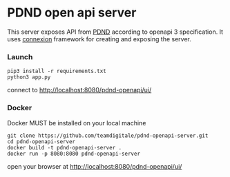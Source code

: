 # PDND open api server

This server exposes API from [PDND](https://dataportal.daf.teamdigitale.it/) according to openapi 3 specification. It uses [connexion](https://github.com/zalando/connexion) framework for creating and exposing the server.

### Launch
```
pip3 install -r requirements.txt
python3 app.py
```
connect to [http://localhost:8080/pdnd-openapi/ui/](http://localhost:8080/pdnd-openapi/ui/)

### Docker 

Docker MUST be installed on your local machine

```
git clone https://github.com/teamdigitale/pdnd-openapi-server.git
cd pdnd-openapi-server
docker build -t pdnd-openapi-server .
docker run -p 8080:8080 pdnd-openapi-server
```
open your browser at [http://localhost:8080/pdnd-openapi/ui/](http://localhost:8080/pdnd-openapi/ui/)

